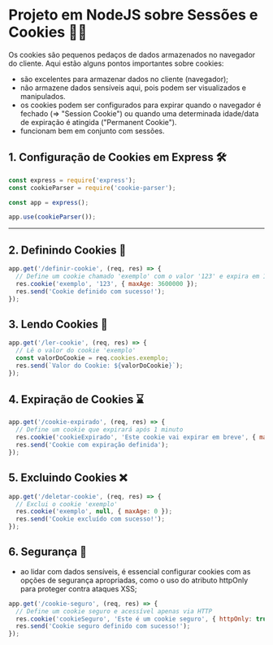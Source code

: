 # Projeto em NodeJS sobre Sessões e Cookies 🍪🚀

Os cookies são pequenos pedaços de dados armazenados no navegador do cliente. Aqui estão alguns pontos importantes sobre cookies:
- são excelentes para armazenar dados no cliente (navegador);
- não armazene dados sensíveis aqui, pois podem ser visualizados e manipulados.
- os cookies podem ser configurados para expirar quando o navegador é fechado (=> "Session Cookie") ou quando uma determinada idade/data de expiração é atingida ("Permanent Cookie").
- funcionam bem em conjunto com sessões.

## 1. **Configuração de Cookies em Express 🛠️**
~~~javascript
const express = require('express');
const cookieParser = require('cookie-parser');

const app = express();

app.use(cookieParser());
~~~
---

## 2. **Definindo Cookies 🍪** 
~~~javascript
app.get('/definir-cookie', (req, res) => {
  // Define um cookie chamado 'exemplo' com o valor '123' e expira em 1 hora
  res.cookie('exemplo', '123', { maxAge: 3600000 });
  res.send('Cookie definido com sucesso!');
});
~~~

## 3. **Lendo Cookies 📖**
~~~javascript
app.get('/ler-cookie', (req, res) => {
  // Lê o valor do cookie 'exemplo'
  const valorDoCookie = req.cookies.exemplo;
  res.send(`Valor do Cookie: ${valorDoCookie}`);
});
~~~

## 4. **Expiração de Cookies ⌛**
~~~javascript
app.get('/cookie-expirado', (req, res) => {
  // Define um cookie que expirará após 1 minuto
  res.cookie('cookieExpirado', 'Este cookie vai expirar em breve', { maxAge: 60000 });
  res.send('Cookie com expiração definida');
});
~~~

## 5. **Excluindo Cookies ❌**
~~~javascript
app.get('/deletar-cookie', (req, res) => {
  // Exclui o cookie 'exemplo'
  res.cookie('exemplo', null, { maxAge: 0 });
  res.send('Cookie excluído com sucesso!');
});
~~~

## 6. **Segurança 🔐**
- ao lidar com dados sensíveis, é essencial configurar cookies com as opções de segurança apropriadas, como o uso do atributo httpOnly para proteger contra ataques XSS;
~~~javascript
app.get('/cookie-seguro', (req, res) => {
  // Define um cookie seguro e acessível apenas via HTTP
  res.cookie('cookieSeguro', 'Este é um cookie seguro', { httpOnly: true, secure: true });
  res.send('Cookie seguro definido com sucesso!');
});
~~~
